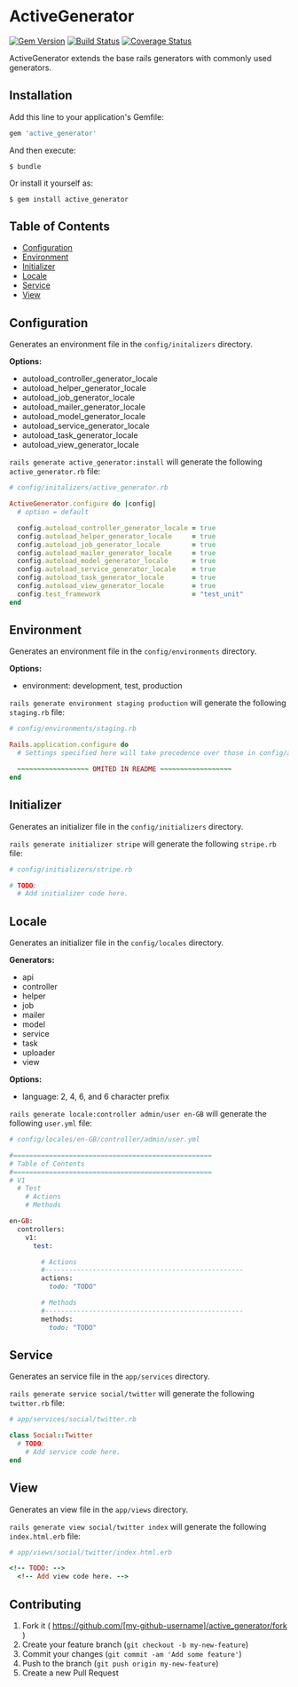 # ActiveGenerator

[![Gem Version](https://badge.fury.io/rb/active_generator.svg)](http://badge.fury.io/rb/active_generator)
[![Build Status](https://travis-ci.org/drexed/active_generator.svg?branch=master)](https://travis-ci.org/drexed/active_generator)
[![Coverage Status](https://coveralls.io/repos/drexed/active_generator/badge.png)](https://coveralls.io/r/drexed/active_generator)

ActiveGenerator extends the base rails generators with commonly used generators.

## Installation

Add this line to your application's Gemfile:

```ruby
gem 'active_generator'
```

And then execute:

    $ bundle

Or install it yourself as:

    $ gem install active_generator

## Table of Contents

* [Configuration](#configuration)
* [Environment](#environment)
* [Initializer](#initializer)
* [Locale](#locale)
* [Service](#service)
* [View](#view)

## Configuration

Generates an environment file in the `config/initalizers` directory.

**Options:**
 * autoload_controller_generator_locale
 * autoload_helper_generator_locale
 * autoload_job_generator_locale
 * autoload_mailer_generator_locale
 * autoload_model_generator_locale
 * autoload_service_generator_locale
 * autoload_task_generator_locale
 * autoload_view_generator_locale

`rails generate active_generator:install` will generate the following `active_generator.rb` file:

```ruby
# config/initalizers/active_generator.rb

ActiveGenerator.configure do |config|
  # option = default

  config.autoload_controller_generator_locale = true
  config.autoload_helper_generator_locale     = true
  config.autoload_job_generator_locale        = true
  config.autoload_mailer_generator_locale     = true
  config.autoload_model_generator_locale      = true
  config.autoload_service_generator_locale    = true
  config.autoload_task_generator_locale       = true
  config.autoload_view_generator_locale       = true
  config.test_framework                       = "test_unit"
end
```

## Environment

Generates an environment file in the `config/environments` directory.

**Options:**
 * environment: development, test, production

`rails generate environment staging production` will generate the following `staging.rb` file:

```ruby
# config/environments/staging.rb

Rails.application.configure do
  # Settings specified here will take precedence over those in config/application.rb.

  ~~~~~~~~~~~~~~~~~~ OMITED IN README ~~~~~~~~~~~~~~~~~~
end
```

## Initializer

Generates an initializer file in the `config/initializers` directory.

`rails generate initializer stripe` will generate the following `stripe.rb` file:

```ruby
# config/initializers/stripe.rb

# TODO:
  # Add initializer code here.
```

## Locale

Generates an initializer file in the `config/locales` directory.

**Generators:**
 * api
 * controller
 * helper
 * job
 * mailer
 * model
 * service
 * task
 * uploader
 * view

**Options:**
 * language: 2, 4, 6, and 6 character prefix

`rails generate locale:controller admin/user en-GB` will generate the following `user.yml` file:

```ruby
# config/locales/en-GB/controller/admin/user.yml

#==================================================
# Table of Contents
#==================================================
# V1
  # Test
    # Actions
    # Methods

en-GB:
  controllers:
    v1:
      test:

        # Actions
        #--------------------------------------------------
        actions:
          todo: "TODO"

        # Methods
        #--------------------------------------------------
        methods:
          todo: "TODO"
```

## Service

Generates an service file in the `app/services` directory.

`rails generate service social/twitter` will generate the following `twitter.rb` file:

```ruby
# app/services/social/twitter.rb

class Social::Twitter
  # TODO:
    # Add service code here.
end
```

## View

Generates an view file in the `app/views` directory.

`rails generate view social/twitter index` will generate the following `index.html.erb` file:

```ruby
# app/views/social/twitter/index.html.erb

<!-- TODO: -->
  <!-- Add view code here. -->
```

## Contributing

1. Fork it ( https://github.com/[my-github-username]/active_generator/fork )
2. Create your feature branch (`git checkout -b my-new-feature`)
3. Commit your changes (`git commit -am 'Add some feature'`)
4. Push to the branch (`git push origin my-new-feature`)
5. Create a new Pull Request